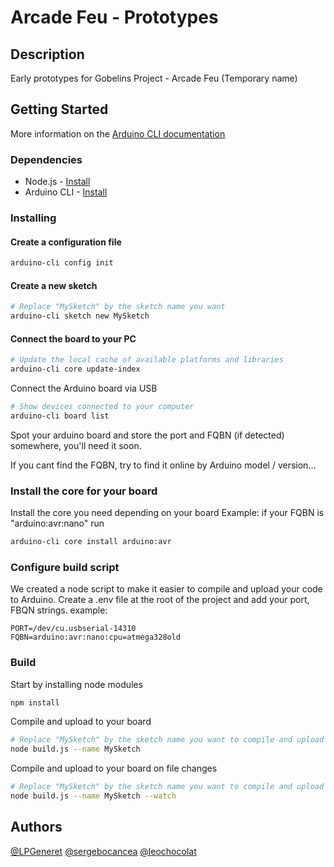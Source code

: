 # Arcade Feu - Prototypes

## Description

Early prototypes for Gobelins Project - Arcade Feu (Temporary name)

## Getting Started

More information on the [Arduino CLI documentation](https://arduino.github.io/arduino-cli/0.20/getting-started/)

### Dependencies

- Node.js - [Install](https://nodejs.org/en/download/)
- Arduino CLI - [Install](https://arduino.github.io/arduino-cli/0.20/installation/)

### Installing

#### Create a configuration file

```bash
arduino-cli config init
```

#### Create a new sketch

```bash
# Replace "MySketch" by the sketch name you want
arduino-cli sketch new MySketch
```

#### Connect the board to your PC

```bash
# Update the local cache of available platforms and libraries
arduino-cli core update-index
```

Connect the Arduino board via USB

```bash
# Show devices connected to your computer
arduino-cli board list
```

Spot your arduino board and store the port and FQBN (if detected) somewhere, you'll need it soon.

If you cant find the FQBN, try to find it online by Arduino model / version...

### Install the core for your board

Install the core you need depending on your board
Example: if your FQBN is "arduino:avr:nano" run

```bash
arduino-cli core install arduino:avr
```

### Configure build script

We created a node script to make it easier to compile and upload your code to Arduino.
Create a .env file at the root of the project and add your port, FBQN strings. example:

```env
PORT=/dev/cu.usbserial-14310
FQBN=arduino:avr:nano:cpu=atmega328old
```

### Build

Start by installing node modules

```bash
npm install
```

Compile and upload to your board

```bash
# Replace "MySketch" by the sketch name you want to compile and upload
node build.js --name MySketch
```

Compile and upload to your board on file changes

```bash
# Replace "MySketch" by the sketch name you want to compile and upload
node build.js --name MySketch --watch
```

## Authors

[@LPGeneret](https://twitter.com/LPGeneret)
[@sergebocancea](https://twitter.com/sergebocancea)
[@leochocolat](https://twitter.com/leochocolat)
